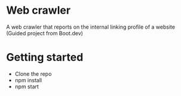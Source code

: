 # Web crawler

A web crawler that reports on the internal linking profile of a website
(Guided project from Boot.dev)

# Getting started

- Clone the repo
- npm install
- npm start <baseURL>
